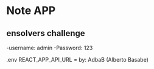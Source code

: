 # Note APP
 
## ensolvers challenge
-username: admin
-Password: 123

.env 
REACT_APP_API_URL = 
by: AdbaB (Alberto Basabe)

